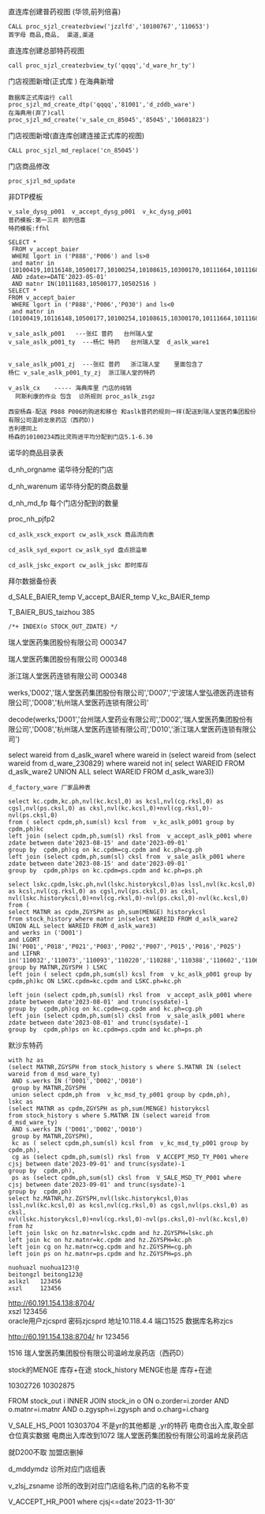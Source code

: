 直连库创建普药视图  (华领,前列倍喜) 

```
CALL proc_sjzl_createzbview('jzzlfd','10100767','110653')
首字母 商品,商品,  渠道,渠道
```

直连库创建总部特药视图

```
call proc_sjzl_createzbview_ty('qqqq','d_ware_hr_ty')
```

门店视图新增(正式库 ) 在海典新增

```
数据库正式库运行 call proc_sjzl_md_create_dtp('qqqq','81001','d_zddb_ware')
在海典用(弃了)call  proc_sjzl_md_create('v_sale_cn_85045','85045','10601823')
```

门店视图新增(直连库创建连接正式库的视图)

```
CALL proc_sjzl_md_replace('cn_85045')
```

门店商品修改

```
proc_sjzl_md_update
```

非DTP模板

```
v_sale_dysg_p001  v_accept_dysg_p001  v_kc_dysg_p001
普药模板:第一三共 前列倍喜
特药模板:ffhl
```

```
SELECT *
 FROM v_accept_baier
 WHERE lgort in ('P888','P006') and ls>0
 and matnr in (10100419,10116148,10500177,10100254,10108615,10300170,10111664,10111682,10111683,10502516)
 AND zdate>=DATE'2023-05-01'
 AND matnr IN(10111683,10500177,10502516 )
SELECT *
FROM v_accept_baier
 WHERE lgort in ('P888','P006','P030') and ls<0
 and matnr in (10100419,10116148,10500177,10100254,10108615,10300170,10111664,10111682,10111683,10502516)
```

```
v_sale_aslk_p001   ---张红 普药   台州瑞人堂
v_sale_aslk_p001_ty  ---杨仁 特药   台州瑞人堂  d_aslk_ware1


v_sale_aslk_p001_zj  ---张红 普药   浙江瑞人堂    里面包含了 
杨仁 v_sale_aslk_p001_ty_zj  浙江瑞人堂的特药

v_aslk_cx    ----- 海典库里 门店的纯销   
  阿斯利康的作业 包含  诊所规则 proc_aslk_zsgz
```

```
西安杨森-配送 P888 P006的购进和移仓 和aslk普药的规则一样(配送到瑞人堂医药集团股份有限公司温岭龙泉药店（西药D）)
吉利德同上
杨森的10100234西比灵购进平均分配到门店5.1-6.30
```

诺华的商品目录表

d_nh_orgname 诺华待分配的门店

d_nh_warenum 诺华待分配的商品数量

d_nh_md_fp   每个门店分配到的数量

proc_nh_pjfp2

```
cd_aslk_xsck_export cw_aslk_xsck 商品流向表

cd_aslk_syd_export cw_aslk_syd 盘点损溢单

cd_aslk_jskc_export cw_aslk_jskc 即时库存
```

拜尔数据备份表

d_SALE_BAIER_temp  V_accept_BAIER_temp V_kc_BAIER_temp

T_BAIER_BUS_taizhou 385

```
/*+ INDEX(o STOCK_OUT_ZDATE) */ 
```

瑞人堂医药集团股份有限公司  O00347

瑞人堂医药集团股份有限公司  O00348

浙江瑞人堂医药连锁有限公司  O00348

werks,'D002','瑞人堂医药集团股份有限公司','D007','宁波瑞人堂弘德医药连锁有限公司','D008','杭州瑞人堂医药连锁有限公司'

decode(werks,'D001','台州瑞人堂药业有限公司','D002','瑞人堂医药集团股份有限公司','D008','杭州瑞人堂医药连锁有限公司','D010','浙江瑞人堂医药连锁有限公司')

select wareid from d_aslk_ware1 where wareid in (select wareid from (select wareid from d_ware_230829)
where wareid not in( select WAREID FROM d_aslk_ware2 UNION ALL select WAREID FROM d_aslk_ware3))

```
d_factory_ware 厂家品种表
```

```
select kc.cpdm,kc.ph,nvl(kc.kcsl,0) as kcsl,nvl(cg.rksl,0) as cgsl,nvl(ps.cksl,0) as cksl,nvl(kc.kcsl,0)+nvl(cg.rksl,0)-nvl(ps.cksl,0) 
from ( select cpdm,ph,sum(sl) kcsl from  v_kc_aslk_p001 group by cpdm,ph)kc
left join (select cpdm,ph,sum(sl) rksl from  v_accept_aslk_p001 where zdate between date'2023-08-15' and date'2023-09-01'
group by  cpdm,ph)cg on kc.cpdm=cg.cpdm and kc.ph=cg.ph
left join (select cpdm,ph,sum(sl) cksl from  v_sale_aslk_p001 where zdate between date'2023-08-15' and date'2023-09-01'
group by  cpdm,ph)ps on kc.cpdm=ps.cpdm and kc.ph=ps.ph
```

```
select lskc.cpdm,lskc.ph,nvl(lskc.historykcsl,0)as lssl,nvl(kc.kcsl,0) as kcsl,nvl(cg.rksl,0) as cgsl,nvl(ps.cksl,0) as cksl,
nvl(lskc.historykcsl,0)+nvl(cg.rksl,0)-nvl(ps.cksl,0)-nvl(kc.kcsl,0) 
from (
select MATNR as cpdm,ZGYSPH as ph,sum(MENGE) historykcsl 
from stock_history where matnr in(select WAREID FROM d_aslk_ware2 UNION ALL select WAREID FROM d_aslk_ware3)
and werks in ('D001')
and LGORT IN('P001','P018','P021','P003','P002','P007','P015','P016','P025')
and LIFNR in('110032','110073','110093','110220','110288','110388','110602','110634','110673','110190','110221','110451','110339','110473')
group by MATNR,ZGYSPH ) LSKC 
left join ( select cpdm,ph,sum(sl) kcsl from  v_kc_aslk_p001 group by cpdm,ph)kc ON LSKC.cpdm=kc.cpdm and LSKC.ph=kc.ph

left join (select cpdm,ph,sum(sl) rksl from  v_accept_aslk_p001 where zdate between date'2023-08-01' and trunc(sysdate)-1
group by  cpdm,ph)cg on kc.cpdm=cg.cpdm and kc.ph=cg.ph
left join (select cpdm,ph,sum(sl) cksl from  v_sale_aslk_p001 where zdate between date'2023-08-01' and trunc(sysdate)-1
group by  cpdm,ph)ps on kc.cpdm=ps.cpdm and kc.ph=ps.ph
```

默沙东特药

```
with hz as 
(select MATNR,ZGYSPH from stock_history s where S.MATNR IN (select wareid from d_msd_ware_ty)
 AND s.werks IN ('D001','D002','D010') 
 group by MATNR,ZGYSPH
 union select cpdm,ph from  v_kc_msd_ty_p001 group by cpdm,ph),
lskc as
(select MATNR as cpdm,ZGYSPH as ph,sum(MENGE) historykcsl 
from stock_history s where S.MATNR IN (select wareid from d_msd_ware_ty)
 AND s.werks IN ('D001','D002','D010') 
 group by MATNR,ZGYSPH),
 kc as ( select cpdm,ph,sum(sl) kcsl from  v_kc_msd_ty_p001 group by cpdm,ph),
 cg as (select cpdm,ph,sum(sl) rksl from  V_ACCEPT_MSD_TY_P001 where cjsj between date'2023-09-01' and trunc(sysdate)-1
group by  cpdm,ph),
 ps as (select cpdm,ph,sum(sl) cksl from  V_SALE_MSD_TY_P001 where cjsj between date'2023-09-01' and trunc(sysdate)-1
group by  cpdm,ph)
select hz.MATNR,hz.ZGYSPH,nvl(lskc.historykcsl,0)as lssl,nvl(kc.kcsl,0) as kcsl,nvl(cg.rksl,0) as cgsl,nvl(ps.cksl,0) as cksl,
nvl(lskc.historykcsl,0)+nvl(cg.rksl,0)-nvl(ps.cksl,0)-nvl(kc.kcsl,0) 
from hz
left join lskc on hz.matnr=lskc.cpdm and hz.ZGYSPH=lskc.ph
left join kc on hz.matnr=kc.cpdm and hz.ZGYSPH=kc.ph
left join cg on hz.matnr=cg.cpdm and hz.ZGYSPH=cg.ph
left join ps on hz.matnr=ps.cpdm and hz.ZGYSPH=ps.ph
```

```
nuohuazl nuohua123!@
beitongzl beitong123@
aslkzl   123456
xszl     123456
```

http://60.191.154.138:8704/    
xszl 123456   
oracle用户zjcsprd 密码zjcsprd 地址10.118.4.4 端口1525  数据库名称zjcs

http://60.191.154.138:8704/  hr 123456

1516   瑞人堂医药集团股份有限公司温岭龙泉药店（西药D）

stock的MENGE 库存+在途 stock_history MENGE也是 库存+在途

10302726  10302875

FROM  stock_out i
  INNER JOIN stock_in o ON o.zorder=i.zorder AND o.matnr=i.matnr AND o.zgysph=i.zgysph and o.charg=i.charg

V_SALE_HS_P001 10303704 不是yr的其他都是 ,yr的特药 电商仓出入库,取全部仓位真实数据 电商出入库改到1072 瑞人堂医药集团股份有限公司温岭龙泉药店

就D200不取 加盟店删掉

d_mddymdz 诊所对应门店组表

v_zlsj_zsname 诊所的改到对应门店组名称,门店的名称不变

V_ACCEPT_HR_P001 where cjsj<=date'2023-11-30'
